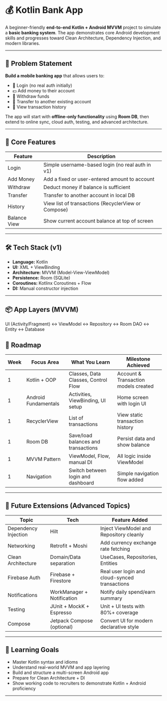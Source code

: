 # 💰 Kotlin Bank App

A beginner-friendly **end-to-end Kotlin + Android MVVM** project to simulate a **basic banking system**. The app demonstrates core Android development skills and progresses toward Clean Architecture, Dependency Injection, and modern libraries.

---

## 🚀 Problem Statement

**Build a mobile banking app** that allows users to:

- 🔐 Login (no real auth initially)
- 💵 Add money to their account
- 💸 Withdraw funds
- 🔁 Transfer to another existing account
- 🧾 View transaction history

The app will start with **offline-only functionality** using **Room DB**, then extend to online sync, cloud auth, testing, and advanced architecture.

---

## 📱 Core Features

| Feature       | Description                                                        |
|---------------|---------------------------------------------------------------------|
| Login         | Simple username-based login (no real auth in v1)                   |
| Add Money     | Add a fixed or user-entered amount to account                      |
| Withdraw      | Deduct money if balance is sufficient                              |
| Transfer      | Transfer to another account in local DB                            |
| History       | View list of transactions (RecyclerView or Compose)                |
| Balance View  | Show current account balance at top of screen                      |

---

## 🛠 Tech Stack (v1)

- **Language:** Kotlin
- **UI:** XML + ViewBinding
- **Architecture:** MVVM (Model-View-ViewModel)
- **Persistence:** Room (SQLite)
- **Coroutines:** Kotlinx Coroutines + Flow
- **DI:** Manual constructor injection

---

## 📦 App Layers (MVVM)
UI (Activity/Fragment) ↔  ViewModel ↔  Repository ↔  Room DAO ↔ Entity ↔ Database

## 📅 Roadmap

| Week | Focus Area                 | What You Learn                                 | Milestone Achieved                     |
|------|----------------------------|------------------------------------------------|----------------------------------------|
| 1    | Kotlin + OOP               | Classes, Data Classes, Control Flow            | Account & Transaction models created   |
| 1    | Android Fundamentals       | Activities, ViewBinding, UI setup              | Home screen with login UI              |
| 1    | RecyclerView               | List of transactions                           | View static transaction history        |
| 1    | Room DB                    | Save/load balances and transactions            | Persist data and show balance          |
| 1    | MVVM Pattern               | ViewModel, Flow, manual DI                     | All logic inside ViewModel             |
| 1    | Navigation                 | Switch between login and dashboard             | Simple navigation flow added           |

---

## 🧩 Future Extensions (Advanced Topics)

| Topic                    | Tech                     | Feature Added                                          |
|--------------------------|--------------------------|--------------------------------------------------------|
| Dependency Injection   | Hilt                     | Inject ViewModel and Repository cleanly               |
| Networking            | Retrofit + Moshi         | Add currency exchange rate fetching                   |
| Clean Architecture    | Domain/Data separation   | UseCases, Repositories, Entities                      |
| Firebase Auth         | Firebase + Firestore     | Real user login and cloud-synced transactions         |
| Notifications         | WorkManager + Notification| Notify daily spend/earn summary                      |
| Testing               | JUnit + MockK + Espresso | Unit + UI tests with 80%+ coverage                    |
| Compose               | Jetpack Compose (optional)| Convert UI for modern declarative style               |

---

## 🧠 Learning Goals

- Master Kotlin syntax and idioms
- Understand real-world MVVM and app layering
- Build and structure a multi-screen Android app
- Prepare for Clean Architecture + DI
- Show working code to recruiters to demonstrate Kotlin + Android proficiency

---
